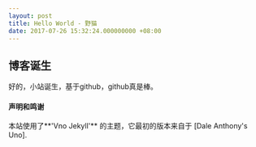 ```yaml
---
layout: post
title: Hello World - 野猫
date: 2017-07-26 15:32:24.000000000 +08:00
---
```


## 博客诞生

好的，小站诞生，基于github，github真是棒。

#### 声明和鸣谢

本站使用了**'Vno Jekyll'** 的主题，<!--它的源代码可以在 [Vno Jekyll](https://github.com/onevcat/vno-jekyll) 上找到，-->它最初的版本来自于 [Dale Anthony's Uno]<!--(https://github.com/daleanthony/uno)-->.

